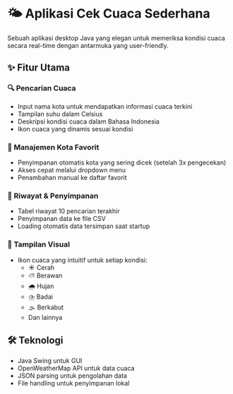# 🌤️ Aplikasi Cek Cuaca Sederhana

Sebuah aplikasi desktop Java yang elegan untuk memeriksa kondisi cuaca secara real-time dengan antarmuka yang user-friendly.

## ✨ Fitur Utama

### 🔍 Pencarian Cuaca
- Input nama kota untuk mendapatkan informasi cuaca terkini
- Tampilan suhu dalam Celsius
- Deskripsi kondisi cuaca dalam Bahasa Indonesia
- Ikon cuaca yang dinamis sesuai kondisi

### 📌 Manajemen Kota Favorit
- Penyimpanan otomatis kota yang sering dicek (setelah 3x pengecekan)
- Akses cepat melalui dropdown menu
- Penambahan manual ke daftar favorit

### 🔄 Riwayat & Penyimpanan
- Tabel riwayat 10 pencarian terakhir
- Penyimpanan data ke file CSV
- Loading otomatis data tersimpan saat startup

### 🎨 Tampilan Visual
- Ikon cuaca yang intuitif untuk setiap kondisi:
  - ☀️ Cerah
  - ⛅ Berawan
  - 🌧️ Hujan
  - ⛈️ Badai
  - 🌫️ Berkabut
  - Dan lainnya

## 🛠️ Teknologi

- Java Swing untuk GUI
- OpenWeatherMap API untuk data cuaca
- JSON parsing untuk pengolahan data
- File handling untuk penyimpanan lokal


